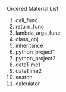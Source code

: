 Ordered Material List
1. call_func
2. return_func
3. lambda_args_func
4. class_obj
5. inheritance
6. python_project1
7. python_project2
8. dateTime1
9. dateTIme2
10. search
11. calculator